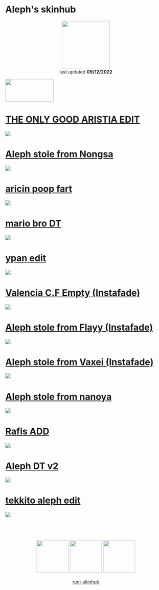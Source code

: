 # Aleph's skinhub
<p align="center">
<a href="https://osu.ppy.sh/users/6735738">
  <img src="https://a.ppy.sh/6735738"  
       width="150"
       height="150"></a>
<br>
last updated <b>09/12/2022</b>
</p>

<a href="https://www.youtube.com/watch?v=kbbgypvGPgM">
<img src="https://i.imgur.com/uDyKiLi.png"
       width="151" 
       height="70"/></a>

# [THE ONLY GOOD ARISTIA EDIT](https://github.com/rudj-skinhub/woal/raw/tyfh/player/aleph/THE%2BONLY%2BGOOD%2BARISTIA%2BEDIT.osk)
[![](https://i.imgur.com/1TAwhvm.png)](https://github.com/rudj-skinhub/woal/raw/tyfh/player/aleph/THE%2BONLY%2BGOOD%2BARISTIA%2BEDIT.osk)

# [Aleph stole from Nongsa](https://github.com/rudj-skinhub/woal/raw/tyfh/player/aleph/Aleph%2Bstole%2Bfrom%2BNongsa.osk)
[![](https://i.imgur.com/r73sh3h.png)](https://github.com/rudj-skinhub/woal/raw/tyfh/player/aleph/Aleph%2Bstole%2Bfrom%2BNongsa.osk)

# [aricin poop fart](https://github.com/rudj-skinhub/woal/raw/tyfh/player/aleph/aricin%2Bpoop%2Bfart.osk)
[![](https://i.imgur.com/WOi9sww.png)](https://github.com/rudj-skinhub/woal/raw/tyfh/player/aleph/aricin%2Bpoop%2Bfart.osk)

# [mario bro DT](https://github.com/rudj-skinhub/woal/raw/tyfh/player/aleph/mario%2Bbro%2B%E2%8C%9EDT%E2%8C%9D.osk)
[![](https://i.imgur.com/RjpA5jl.png)](https://github.com/rudj-skinhub/woal/raw/tyfh/player/aleph/mario%2Bbro%2B%E2%8C%9EDT%E2%8C%9D.osk)

# [ypan edit](https://github.com/rudj-skinhub/woal/raw/tyfh/player/aleph/ypan%2Bedit.osk)
[![](https://i.imgur.com/Xl1pl1c.png)](https://github.com/rudj-skinhub/woal/raw//player/mahmood/HABIBI%20boop.osk)

# [Valencia C.F Empty (Instafade)](https://github.com/rudj-skinhub/woal/raw/tyfh/player/aleph/Valencia%2BC.F.%2BEmpty%2B(Instafade).osk)
[![](https://i.imgur.com/epWQe3j.png)](https://github.com/rudj-skinhub/woal/raw/tyfh/player/aleph/Valencia%2BC.F.%2BEmpty%2B(Instafade).osk)

# [Aleph stole from Flayy (Instafade)](https://github.com/rudj-skinhub/woal/raw/tyfh/player/aleph/Aleph%2Bstole%2Bfrom%2BFlayy%2B(Instafade).osk)
[![](https://i.imgur.com/ZchPNkv.png)](https://github.com/rudj-skinhub/woal/raw/tyfh/player/aleph/Aleph%2Bstole%2Bfrom%2BFlayy%2B(Instafade).osk)

# [Aleph stole from Vaxei (Instafade)](https://github.com/rudj-skinhub/woal/raw/tyfh/player/aleph/Aleph%2Bstole%2Bfrom%2BVaxei%2B(Instafade).osk)
[![](https://i.imgur.com/JK3rD3V.png)](https://github.com/rudj-skinhub/woal/raw/tyfh/player/aleph/Aleph%2Bstole%2Bfrom%2BVaxei%2B(Instafade).osk)

# [Aleph stole from nanoya](https://github.com/rudj-skinhub/woal/raw/tyfh/player/aleph/aleph%2Bstolen%2Bskin%2Bv2598586.osk)
[![](https://i.imgur.com/BIcBC2Z.png)](https://github.com/rudj-skinhub/woal/raw/tyfh/player/aleph/aleph%2Bstolen%2Bskin%2Bv2598586.osk)

# [Rafis ADD](https://github.com/rudj-skinhub/woal/raw/tyfh/player/aleph/Rafis%2BADD.osk)
[![](https://i.imgur.com/d5Y5BdN.png)](https://github.com/rudj-skinhub/woal/raw/tyfh/player/aleph/Rafis%2BADD.osk)

# [Aleph DT v2](https://github.com/rudj-skinhub/woal/raw/tyfh/player/aleph/Aleph%2BDT.osk)
[![](https://i.imgur.com/Y9XWNto.png)](https://github.com/rudj-skinhub/woal/raw/tyfh/player/aleph/Aleph%2BDT.osk)

# [tekkito aleph edit](https://github.com/rudj-skinhub/woal/raw/tyfh/player/aleph/tekkito%2Baleph%2Bedit.osk)
[![](https://i.imgur.com/JmBAOOf.png)](https://github.com/rudj-skinhub/woal/raw/tyfh/player/aleph/tekkito%2Baleph%2Bedit.osk)

#
<p align="center">
  <br></br>
  <a href="https://www.twitch.tv/aleph_003">
  <img src="https://i.imgur.com/HM030lk.png" 
       width="100" 
       height="100"></a>
  <a href="https://www.youtube.com/channel/UCd_UBKZyaSFtXceVxCizslw">
  <img src="https://i.imgur.com/YWbDUUy.png"  
       width="100" 
       height="100"></a>
  <a href="https://twitter.com/Aleph_003">
  <img src="https://i.imgur.com/PUQ5uWf.png" 
       width="100" 
       height="100"></a>
  <br></br>
  <a href="README.md">rudj-skinhub</a>
 </p>
